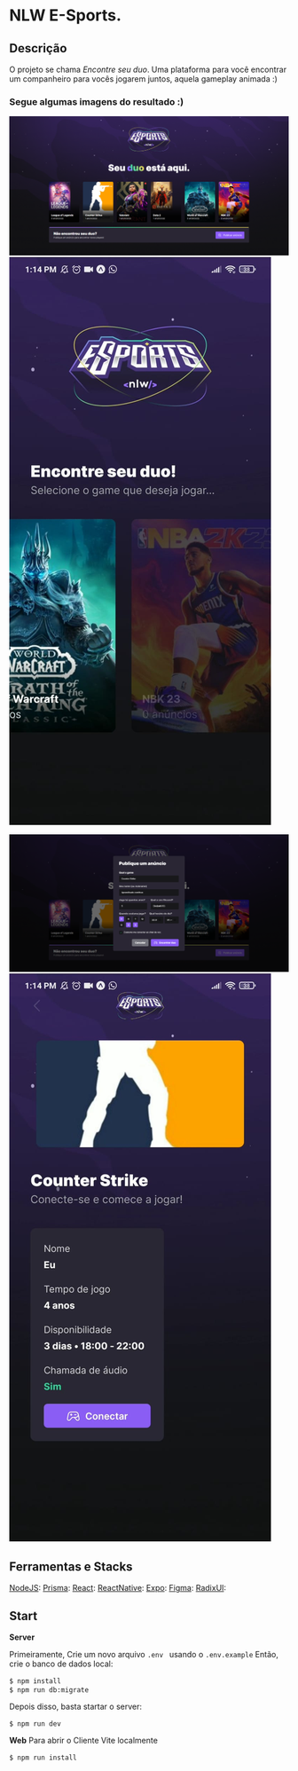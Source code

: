 # NLW E-Sports.


## Descrição

O projeto se chama _Encontre seu duo_. Uma plataforma para você encontrar um companheiro para vocês jogarem juntos, aquela gameplay animada :)

### Segue algumas imagens do resultado :)

![Página Home](/img-repository/page-home.png)
![](/img-repository/app-home.jpeg)

![Página de Registro](/img-repository/page-registerAd.png)
![Página de Registro](/img-repository/app-connect.jpeg)

## Ferramentas e Stacks

[NodeJS](https://nodejs.org/en/):
[Prisma](https://www.prisma.io/):
[React](https://reactjs.org/):
[ReactNative](https://reactnative.dev/):
[Expo](https://expo.dev/):
[Figma](https://www.figma.com/):
[RadixUI](https://www.radix-ui.com/):

## Start

**Server**

Primeiramente,
Crie um novo arquivo `.env ` usando o `.env.example`
Então, crie o banco de dados local:

```
$ npm install
$ npm run db:migrate
```

Depois disso, basta startar o server:

```
$ npm run dev
```

**Web**
Para abrir o Cliente Vite localmente

```
$ npm run install
```
